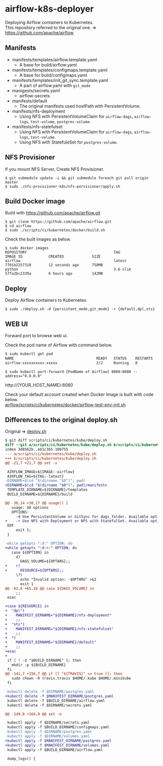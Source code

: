 # airflow-k8s-deployer
Deploying Airflow containers to Kubernetes.  
This repository referred to the original one. => https://github.com/apache/airflow

## Manifests
- manifests/templates/airflow.template.yaml
    - A base for build/airflow.yaml
- manifests/templates/configmaps.template.yaml
    - A base for build/configmaps.yaml
- manifests/templates/init_git_sync.template.yaml
    - A part of airflow.yaml with `git_mode`
- manigests/secrets.yaml
    - airflow-secrets
- manifests/default
    - The original manifests used hostPath with PersistentVolume.
- manifests/nfs-deployment
    - Using NFS with PersistentVolumeClaim for `airflow-dags`, `airflow-logs`, `test-volume`, `postgres-volume`.
- manifests/nfs-statefulset
    - Using NFS with PersistentVolumeClaim for `airflow-dags`, `airflow-logs`, `test-volume`.
    - Using NFS with StatefuleSet for `postgres-volume`.

## NFS Provisioner
If you mount NFS Server, Create NFS Provisioner.

```
$ git submodule update -i && git submodule foreach git pull origin master
$ sudo ./nfs-provisioner-k8s/nfs-porvisioner/apply.sh
```

## Build Docker image
Build with https://github.com/apache/airflow.git

```
$ git clone https://github.com/apache/airflow.git
$ cd airflow
$ sudo ./scripts/ci/kubernetes/docker/build.sh
```

Check the built images as below.

```
$ sudo docker images
REPOSITORY                                        TAG                 IMAGE ID            CREATED             SIZE
airflow                                           latest              7701b2257310        12 seconds ago      758MB
python                                            3.6-slim            57fa2bc2339a        6 hours ago         142MB
```

## Deploy
Deploy Airflow containers to Kubernetes.

```
$ sudo ./deploy.sh -d {persistent_mode,git_mode} -r {default,dpl,sts}
```

## WEB UI
Forward port to browse web ui.

Check the pod name of Airflow with command below.

```sh
$ sudo kubectl get pod
NAME                                      READY   STATUS    RESTARTS   AGE
airflow-xxxxxxxxxx-xxxxx                  2/2     Running   0          22m
```

```
$ sudo kubectl port-forward [PodName of Airflow] 8080:8080 --address="0.0.0.0"
```

http://{YOUR_HOST_NAME}:8080

Check your default account created when Docker Image is built with code below.  
[airflow/scripts/ci/kubernetes/docker/airflow-test-env-init.sh](https://github.com/apache/airflow/blob/0ac501faa976a3bdc91ad9455c8de83c6b4abdd0/scripts/ci/kubernetes/docker/airflow-test-env-init.sh#L28)

## Differences to the original deploy.sh
Original => [deploy.sh](https://github.com/apache/airflow/blob/f710a0db493f89829849fb17230060f91e3925d2/scripts/ci/kubernetes/kube/deploy.sh)

```diff
$ git diff scripts/ci/kubernetes/kube/deploy.sh
diff --git a/scripts/ci/kubernetes/kube/deploy.sh b/scripts/ci/kubernetes/kube/deploy.sh
index 3d8562b..eb1c3b5 100755
--- a/scripts/ci/kubernetes/kube/deploy.sh
+++ b/scripts/ci/kubernetes/kube/deploy.sh
@@ -21,7 +21,7 @@ set -x

 AIRFLOW_IMAGE=${IMAGE:-airflow}
 AIRFLOW_TAG=${TAG:-latest}
-DIRNAME=$(cd "$(dirname "$0")"; pwd)
+DIRNAME=$(cd "$(dirname "$0")"; pwd)/manifests
 TEMPLATE_DIRNAME=${DIRNAME}/templates
 BUILD_DIRNAME=${DIRNAME}/build

@@ -30,14 +30,17 @@ usage() {
   usage: $0 options
   OPTIONS:
     -d Use PersistentVolume or GitSync for dags_folder. Available options are "persistent_mode" or "git_mode"
+    -r Use NFS with Deployment or NFS with StatefulSet. Available options are "default" or "dpl" or "sts"
 EOF
     exit 1;
 }

-while getopts ":d:" OPTION; do
+while getopts ":d:r:" OPTION; do
   case ${OPTION} in
     d)
       DAGS_VOLUME=${OPTARG};;
+    r)
+      RESOURCE=${OPTARG};;
     \?)
       echo "Invalid option: -$OPTARG" >&2
       exit 1
@@ -62,6 +65,18 @@ case ${DAGS_VOLUME} in
     ;;
 esac

+case ${RESOURCE} in
+  "dpl")
+    MANIFEST_DIRNAME="${DIRNAME}/nfs-deployment"
+    ;;
+  "sts")
+    MANIFEST_DIRNAME="${DIRNAME}/nfs-statefulset"
+    ;;
+  *)
+    MANIFEST_DIRNAME="${DIRNAME}/default"
+    ;;
+esac
+
 if [ ! -d "$BUILD_DIRNAME" ]; then
   mkdir -p ${BUILD_DIRNAME}
 fi
@@ -141,7 +156,7 @@ if [[ "${TRAVIS}" == true ]]; then
   sudo chown -R travis.travis $HOME/.kube $HOME/.minikube
 fi

-kubectl delete -f $DIRNAME/postgres.yaml
+kubectl delete -f $MANIFEST_DIRNAME/postgres.yaml
 kubectl delete -f $BUILD_DIRNAME/airflow.yaml
 kubectl delete -f $DIRNAME/secrets.yaml

@@ -149,8 +164,8 @@ set -e

 kubectl apply -f $DIRNAME/secrets.yaml
 kubectl apply -f $BUILD_DIRNAME/configmaps.yaml
-kubectl apply -f $DIRNAME/postgres.yaml
-kubectl apply -f $DIRNAME/volumes.yaml
+kubectl apply -f $MANIFEST_DIRNAME/postgres.yaml
+kubectl apply -f $MANIFEST_DIRNAME/volumes.yaml
 kubectl apply -f $BUILD_DIRNAME/airflow.yaml

 dump_logs() {
```
